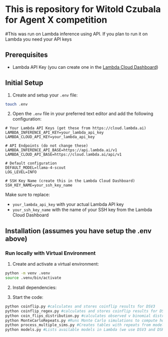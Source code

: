 # This is repository for Witold Czubala for Agent X competition

#This was run on Lambda inference using API. If you plan to run it on Lambda you need your API keys


## Prerequisites
- Lambda API Key (you can create one in the [Lambda Cloud Dashboard](https://cloud.lambda.ai))

## Initial Setup

1. Create and setup your `.env` file:
```bash
touch .env
```

2. Open the `.env` file in your preferred text editor and add the following configuration:
```env
# Your Lambda API Keys (get these from https://cloud.lambda.ai)
LAMBDA_INFERENCE_API_KEY=your_lambda_api_key
LAMBDA_CLOUD_API_KEY=your_lambda_api_key

# API Endpoints (do not change these)
LAMBDA_INFERENCE_API_BASE=https://api.lambda.ai/v1
LAMBDA_CLOUD_API_BASE=https://cloud.lambda.ai/api/v1

# Default configuration
DEFAULT_MODEL=llama-4-scout
LOG_LEVEL=INFO

# SSH Key Name (create this in the Lambda Cloud Dashboard)
SSH_KEY_NAME=your_ssh_key_name
```

Make sure to replace:
- `your_lambda_api_key` with your actual Lambda API key
- `your_ssh_key_name` with the name of your SSH key from the Lambda Cloud Dashboard

## Installation (assumes you have setup the .env above)

### Run locally with Virtual Environment

1. Create and activate a virtual environment:
```bash
python -m venv .venv
source .venv/bin/activate
```

2. Install dependencies:

3. Start the code:
```bash
python coinflip.py #calculates and stores coinflip results for DSV3
python coinflip_regex.py #calculates and stores coinflip results for DSR1 including COT first and final generated result
python coin_flips_distribution.py #calculates observed v binomial distribution from coin_flip_results.txt files
python MonteCarloRepeats.py #Runs Monte Carlo simulations to compute how likely are the observed repeats
python process_multiple_sims.py #Creates tables with repeats from model reults
python models.py #Lists available models in Lambda (we use DSV3 and DSR1)

```